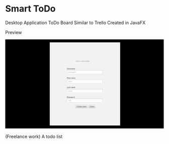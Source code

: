 # Smart ToDo
Desktop Application
ToDo Board Similar to Trello Created in JavaFX

Preview


![](preview.gif)

 (Freelance work) A todo list
